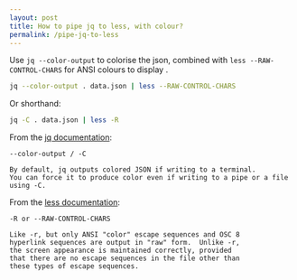```yaml
---
layout: post
title: How to pipe jq to less, with colour?
permalink: /pipe-jq-to-less
---
```

Use `jq --color-output` to colorise the json,
combined with `less --RAW-CONTROL-CHARS` for ANSI colours to display .

```sh
jq --color-output . data.json | less --RAW-CONTROL-CHARS
```

Or shorthand:

```sh
jq -C . data.json | less -R
```

From the [jq documentation](https://stedolan.github.io/jq/manual/#Invokingjq):
```
--color-output / -C

By default, jq outputs colored JSON if writing to a terminal.
You can force it to produce color even if writing to a pipe or a file using -C.
```

From the [less documentation](https://man7.org/linux/man-pages/man1/less.1.html):
```
-R or --RAW-CONTROL-CHARS

Like -r, but only ANSI "color" escape sequences and OSC 8
hyperlink sequences are output in "raw" form.  Unlike -r,
the screen appearance is maintained correctly, provided
that there are no escape sequences in the file other than
these types of escape sequences.
```
